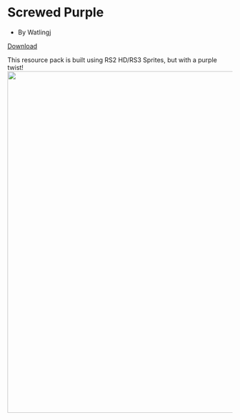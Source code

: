 # Screwed Purple
- By Watlingj

[Download](https://github.com/JaidenW/Screwed-Purple)

This resource pack is built using RS2 HD/RS3 Sprites, but with a purple twist!
<img src="https://i.imgur.com/fLsYRyo.png" width="765"><br/>


